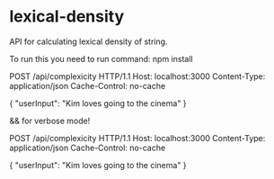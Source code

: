 # lexical-density
API for calculating lexical density of string.

To run this you need to run command:
npm install




POST /api/complexicity HTTP/1.1
Host: localhost:3000
Content-Type: application/json
Cache-Control: no-cache

{
"userInput": "Kim loves going to the cinema"
}

&& for verbose mode!

POST /api/complexicity HTTP/1.1
Host: localhost:3000
Content-Type: application/json
Cache-Control: no-cache

{
"userInput": "Kim loves going to the cinema"
}
